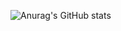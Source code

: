 
![Anurag's GitHub stats](https://github-readme-stats.vercel.app/api?username=rzdtjb&show_icons=true&theme=radical)

<!---
rzdtjb/rzdtjb is a ✨ special ✨ repository because its `README.md` (this file) appears on your GitHub profile.
You can click the Preview link to take a look at your changes.
--->
